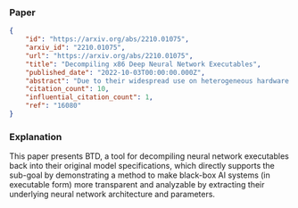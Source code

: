 ### Paper

```json
{
	"id": "https://arxiv.org/abs/2210.01075",
	"arxiv_id": "2210.01075",
	"url": "https://arxiv.org/abs/2210.01075",
	"title": "Decompiling x86 Deep Neural Network Executables",
	"published_date": "2022-10-03T00:00:00.000Z",
	"abstract": "Due to their widespread use on heterogeneous hardware devices, deep learning (DL) models are compiled into executables by DL compilers to fully leverage low-level hardware primitives. This approach allows DL computations to be undertaken at low cost across a variety of computing platforms, including CPUs, GPUs, and various hardware accelerators. We present BTD (Bin to DNN), a decompiler for deep neural network (DNN) executables. BTD takes DNN executables and outputs full model specifications, including types of DNN operators, network topology, dimensions, and parameters that are (nearly) identical to those of the input models. BTD delivers a practical framework to process DNN executables compiled by different DL compilers and with full optimizations enabled on x86 platforms. It employs learning-based techniques to infer DNN operators, dynamic analysis to reveal network architectures, and symbolic execution to facilitate inferring dimensions and parameters of DNN operators. Our evaluation reveals that BTD enables accurate recovery of full specifications of complex DNNs with millions of parameters (e.g., ResNet). The recovered DNN specifications can be re-compiled into a new DNN executable exhibiting identical behavior to the input executable. We show that BTD can boost two representative attacks, adversarial example generation and knowledge stealing, against DNN executables. We also demonstrate cross-architecture legacy code reuse using BTD, and envision BTD being used for other critical downstream tasks like DNN security hardening and patching.",
	"citation_count": 10,
	"influential_citation_count": 1,
	"ref": "16080"
}
```

### Explanation

This paper presents BTD, a tool for decompiling neural network executables back into their original model specifications, which directly supports the sub-goal by demonstrating a method to make black-box AI systems (in executable form) more transparent and analyzable by extracting their underlying neural network architecture and parameters.
